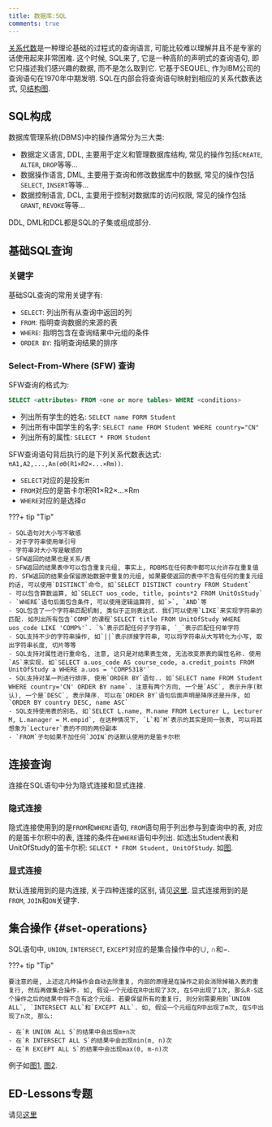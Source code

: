 ```yaml
---
title: 数据库:SQL
comments: true
---
```


[关系代数](/database/relational-algebra)是一种理论基础的过程式的查询语言, 可能比较难以理解并且不是专家的话使用起来非常困难. 这个时候, SQL来了, 它是一种高阶的声明式的查询语句, 即它只描述我们感兴趣的数据, 而不是怎么取到它. 它基于SEQUEL, 作为IBM公司的查询语句在1970年中期发明. SQL在内部会将查询语句映射到相应的关系代数表达式, 见[结构图](/database/relational-algebra/#RA在RDBMS中的角色).

## SQL构成

数据库管理系统(DBMS)中的操作通常分为三大类: 

- 数据定义语言, DDL, 主要用于定义和管理数据库结构, 常见的操作包括`CREATE`, `ALTER`, `DROP`等等...
- 数据操作语言, DML, 主要用于查询和修改数据库中的数据, 常见的操作包括`SELECT`, `INSERT`等等...
- 数据控制语言, DCL, 主要用于控制对数据库的访问权限, 常见的操作包括`GRANT`, `REVOKE`等等...

DDL, DML和DCL都是SQL的子集或组成部分.

## 基础SQL查询

### 关键字

基础SQL查询的常用关键字有:

- `SELECT`: 列出所有从查询中返回的列
- `FROM`: 指明查询数据的来源的表
- `WHERE`: 指明包含在查询结果中元组的条件
- `ORDER BY`: 指明查询结果的排序

### Select-From-Where (SFW) 查询

SFW查询的格式为:

```sql
SELECT <attributes> FROM <one or more tables> WHERE <conditions>
```

- 列出所有学生的姓名: `SELECT name FORM Student`
- 列出所有中国学生的名字: `SELECT name FROM Student WHERE country="CN"`
- 列出所有的属性: `SELECT * FROM Student`

SFW查询语句背后执行的是下列关系代数表达式: `πA1,A2,...,An(σΘ(R1×R2×...×Rm))`.

- `SELECT`对应的是投影π
- `FROM`对应的是笛卡尔积R1×R2×...×Rm
- `WHERE`对应的是选择σ

???+ tip "Tip"

    - SQL语句对大小写不敏感
    - 对于字符串使用单引号
    - 字符串对大小写是敏感的
    - SFW返回的结果也是关系/表
    - SFW返回的结果表中可以包含重复元组, 事实上, RDBMS在任何表中都可以允许存在重复值的. SFW返回的结果会保留原始数据中重复的元组, 如果要使返回的表中不含有任何的重复元组的话, 可以使用`DISTINCT`命令, 如`SELECT DISTINCT country FROM Student`
    - 可以包含算数运算, 如`SELECT uos_code, title, points*2 FROM UnitOsStudy`
    - `WHERE`语句后面包含条件, 可以使用逻辑运算符, 如`>`, `AND`等
    - SQL包含了一个字符串匹配机制, 类似于正则表达式. 我们可以使用`LIKE`来实现字符串的匹配. 如列出所有包含`COMP`的课程`SELECT title FROM UnitOfStudy WHERE uos_code LIKE 'COMP%'`. `%`表示匹配任何子字符串, `_`表示匹配任何单字符
    - SQL支持不少的字符串操作, 如`||`表示拼接字符串, 可以将字符串从大写转化为小写, 取出字符串长度, 切片等等
    - SQL支持对属性进行重命名, 注意, 这只是对结果表生效, 无法改变原表的属性名称. 使用`AS`来实现. 如`SELECT a.uos_code AS course_code, a.credit_points FROM UnitOfStudy a WHERE a.uos = 'COMP5318'`
    - SQL支持对某一列进行排序, 使用`ORDER BY`语句.. 如`SELECT name FROM Student WHERE country='CN' ORDER BY name`. 注意有两个方向, 一个是`ASC`, 表示升序(默认), 一个是`DESC`, 表示降序. 可以在`ORDER BY`语句后面声明是降序还是升序, 如`ORDER BY country DESC, name ASC`
    - SQL支持使用表的别名, 如`SELECT L.name, M.name FROM Lecturer L, Lecturer M, L.manager = M.empid`, 在这种情况下, `L`和`M`表示的其实是同一张表, 可以将其想象为`Lecturer`表的不同的两份副本
    - `FROM`子句如果不加任何`JOIN`的话默认使用的是笛卡尔积

## 连接查询

连接在SQL语句中分为隐式连接和显式连接. 

### 隐式连接

隐式连接使用到的是`FROM`和`WHERE`语句, `FROM`语句用于列出参与到查询中的表, 对应的是笛卡尔积中的表, 连接的条件在`WHERE`语句中列出. 如选出Student表和UnitOfStudy的笛卡尔积: `SELECT * FROM Student, UnitOfStudy`. 如[图](https://img.ricolxwz.io/109682364bd058e45fc66e1c06fa8291.png).

### 显式连接

默认连接用到的是内连接, 关于四种连接的区别, 请见[这里](/database/relational-algebra/#条件连接). 显式连接用到的是`FROM`, `JOIN`和`ON`关键字.

## 集合操作 {#set-operations}

SQL语句中, `UNION`, `INTERSECT`, `EXCEPT`对应的是集合操作中的∪, ∩和−. 

???+ tip "Tip"

    要注意的是, 上述这几种操作会自动去除重复, 内部的原理是在操作之前会消除掉输入表的重复行, 然后再做集合操作. 如, 假设一个元组在R中出现了3次, 在S中出现了1次, 那么R-S这个操作之后的结果中将不含有这个元组. 若要保留所有的重复行, 则分别需要用到`UNION ALL`, `INTERSECT ALL`和`EXCEPT ALL`. 如, 假设一个元组在R中出现了m次, 在S中出现了n次, 那么:

    - 在`R UNION ALL S`的结果中会出现m+n次
    - 在`R INTERSECT ALL S`的结果中会出现min(m, n)次
    - 在`R EXCEPT ALL S`的结果中会出现max(0, m-n)次

例子如[图1](https://img.ricolxwz.io/4ed0a2e07f06c175ee79d5858f3bca9a.png), [图2](https://img.ricolxwz.io/ffa4171300b7c1ba9b17000bf4a96476.png).

## ED-Lessons专题

请见[这里](/database/sql-ed-lessons)